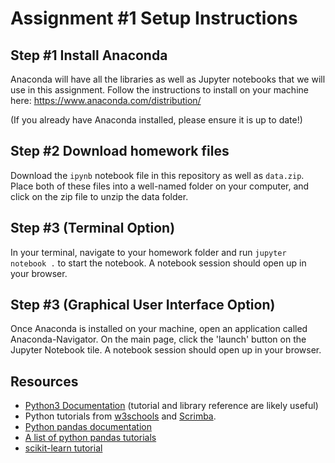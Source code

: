 # Assignment #1 Setup Instructions

## Step #1 Install Anaconda
Anaconda will have all the libraries as well as Jupyter notebooks that we will use in this assignment. Follow the instructions to install on your machine here: https://www.anaconda.com/distribution/

(If you already have Anaconda installed, please ensure it is up to date!)

## Step #2 Download homework files
Download the `ipynb` notebook file in this repository as well as `data.zip`. Place both of these files into a well-named folder on your computer, and click on the zip file to unzip the data folder.

## Step #3 (Terminal Option)
In your terminal, navigate to your homework folder and run `jupyter notebook .` to start the notebook. A notebook session should open up in your browser.

## Step #3 (Graphical User Interface Option)
Once Anaconda is installed on your machine, open an application called Anaconda-Navigator. On the main page, click the 'launch' button on the Jupyter Notebook tile. A notebook session should open up in your browser.

## Resources
- [Python3 Documentation](https://docs.python.org/3/index.html) (tutorial and library reference are likely useful)
- Python tutorials from [w3schools](https://www.w3schools.com/python/) and [Scrimba](https://scrimba.com/learn/python).
- [Python pandas documentation](https://pandas.pydata.org/pandas-docs/stable/)
- [A list of python pandas tutorials](https://pandas.pydata.org/pandas-docs/stable/getting_started/tutorials.html)
- [scikit-learn tutorial](https://scikit-learn.org/stable/tutorial/basic/tutorial.html)


